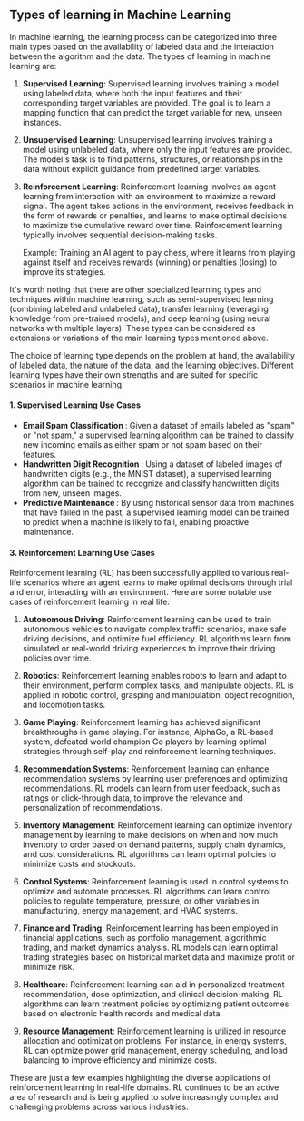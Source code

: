 ## Types of learning in Machine Learning
In machine learning, the learning process can be categorized into three main types based on the availability of labeled data and the interaction between the algorithm and the data. The types of learning in machine learning are:

1. **Supervised Learning**: Supervised learning involves training a model using labeled data, where both the input features and their corresponding target variables are provided. The goal is to learn a mapping function that can predict the target variable for new, unseen instances. 
2. **Unsupervised Learning**: Unsupervised learning involves training a model using unlabeled data, where only the input features are provided. The model's task is to find patterns, structures, or relationships in the data without explicit guidance from predefined target variables. 
3. **Reinforcement Learning**: Reinforcement learning involves an agent learning from interaction with an environment to maximize a reward signal. The agent takes actions in the environment, receives feedback in the form of rewards or penalties, and learns to make optimal decisions to maximize the cumulative reward over time. Reinforcement learning typically involves sequential decision-making tasks.

   Example: Training an AI agent to play chess, where it learns from playing against itself and receives rewards (winning) or penalties (losing) to improve its strategies.

It's worth noting that there are other specialized learning types and techniques within machine learning, such as semi-supervised learning (combining labeled and unlabeled data), transfer learning (leveraging knowledge from pre-trained models), and deep learning (using neural networks with multiple layers). These types can be considered as extensions or variations of the main learning types mentioned above.

The choice of learning type depends on the problem at hand, the availability of labeled data, the nature of the data, and the learning objectives. Different learning types have their own strengths and are suited for specific scenarios in machine learning.

#### 1. Supervised Learning Use Cases
- <strong> Email Spam Classification </strong>: Given a dataset of emails labeled as "spam" or "not spam," a supervised learning algorithm can be trained to classify new incoming emails as either spam or not spam based on their features.
- <strong> Handwritten Digit Recognition </strong>: Using a dataset of labeled images of handwritten digits (e.g., the MNIST dataset), a supervised learning algorithm can be trained to recognize and classify handwritten digits from new, unseen images.
- <strong> Predictive Maintenance </strong>: By using historical sensor data from machines that have failed in the past, a supervised learning model can be trained to predict when a machine is likely to fail, enabling proactive maintenance.



#### 3. Reinforcement Learning Use Cases

Reinforcement learning (RL) has been successfully applied to various real-life scenarios where an agent learns to make optimal decisions through trial and error, interacting with an environment. Here are some notable use cases of reinforcement learning in real life:

1. **Autonomous Driving**: Reinforcement learning can be used to train autonomous vehicles to navigate complex traffic scenarios, make safe driving decisions, and optimize fuel efficiency. RL algorithms learn from simulated or real-world driving experiences to improve their driving policies over time.

2. **Robotics**: Reinforcement learning enables robots to learn and adapt to their environment, perform complex tasks, and manipulate objects. RL is applied in robotic control, grasping and manipulation, object recognition, and locomotion tasks.

3. **Game Playing**: Reinforcement learning has achieved significant breakthroughs in game playing. For instance, AlphaGo, a RL-based system, defeated world champion Go players by learning optimal strategies through self-play and reinforcement learning techniques.

4. **Recommendation Systems**: Reinforcement learning can enhance recommendation systems by learning user preferences and optimizing recommendations. RL models can learn from user feedback, such as ratings or click-through data, to improve the relevance and personalization of recommendations.

5. **Inventory Management**: Reinforcement learning can optimize inventory management by learning to make decisions on when and how much inventory to order based on demand patterns, supply chain dynamics, and cost considerations. RL algorithms can learn optimal policies to minimize costs and stockouts.

6. **Control Systems**: Reinforcement learning is used in control systems to optimize and automate processes. RL algorithms can learn control policies to regulate temperature, pressure, or other variables in manufacturing, energy management, and HVAC systems.

7. **Finance and Trading**: Reinforcement learning has been employed in financial applications, such as portfolio management, algorithmic trading, and market dynamics analysis. RL models can learn optimal trading strategies based on historical market data and maximize profit or minimize risk.

8. **Healthcare**: Reinforcement learning can aid in personalized treatment recommendation, dose optimization, and clinical decision-making. RL algorithms can learn treatment policies by optimizing patient outcomes based on electronic health records and medical data.

9. **Resource Management**: Reinforcement learning is utilized in resource allocation and optimization problems. For instance, in energy systems, RL can optimize power grid management, energy scheduling, and load balancing to improve efficiency and minimize costs.

These are just a few examples highlighting the diverse applications of reinforcement learning in real-life domains. RL continues to be an active area of research and is being applied to solve increasingly complex and challenging problems across various industries.
